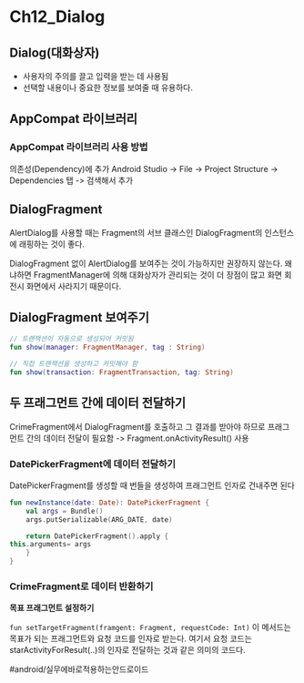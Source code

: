 # Ch12_Dialog
## Dialog(대화상자)
* 사용자의 주의를 끌고 입력을 받는 데 사용됨
* 선택할 내용이나 중요한 정보를 보여줄 때 유용하다.


## AppCompat 라이브러리
### AppCompat 라이브러리 사용 방법
의존성(Dependency)에 추가
Android Studio -> File -> Project Structure -> Dependencies 탭 -> 검색해서 추가

## DialogFragment
AlertDialog를 사용할 때는 Fragment의 서브 클래스인 DialogFragment의 인스턴스에 래핑하는 것이 좋다.

DialogFragment 없이 AlertDialog를 보여주는 것이 가능하지만 권장하지 않는다. 왜냐하면 FragmentManager에 의해 대화상자가 관리되는 것이 더 장점이 많고 화면 회전시 화면에서 사라지기 때문이다. 

## DialogFragment 보여주기
```kotlin
// 트랜잭션이 자동으로 생성되어 커밋됨
fun show(manager: FragmentManager, tag : String)

// 직접 트랜잭션을 생성하고 커밋해야 함
fun show(transaction: FragmentTransaction, tag: String)
```



## 두 프래그먼트 간에 데이터 전달하기
CrimeFragment에서 DialogFragment를 호출하고 그 결과를 받아야 하므로 프래그먼트 간의 데이터 전달이 필요함 -> Fragment.onActivityResult() 사용


### DatePickerFragment에 데이터 전달하기
DatePickerFragment를 생성할 때 번들을 생성하여 프래그먼트 인자로 건내주면 된다

```kotlin
fun newInstance(date: Date): DatePickerFragment {
    val args = Bundle()
    args.putSerializable(ARG_DATE, date)

    return DatePickerFragment().apply {
this.arguments= args
    }
}
```
	

### CrimeFragment로 데이터 반환하기
**목표 프래그먼트 설정하기**

`fun setTargetFragment(framgent: Fragment, requestCode: Int)`
이 메서드는 목표가 되는 프래그먼트와 요청 코드를 인자로 받는다. 여기서 요청 코드는 starActivityForResult(..)의 인자로 전달하는 것과 같은 의미의 코드다.



#android/실무에바로적용하는안드로이드